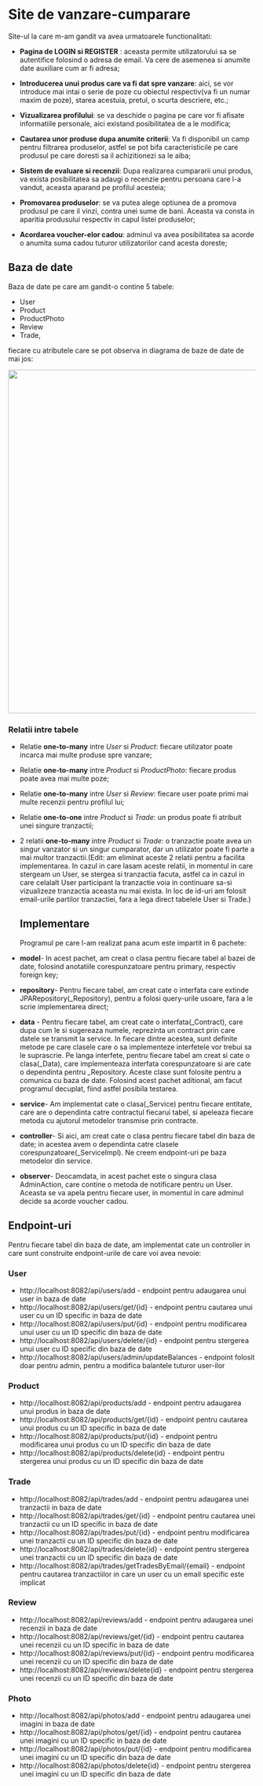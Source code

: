 # Site de vanzare-cumparare
Site-ul la care m-am gandit va avea urmatoarele functionalitati:

- **Pagina de LOGIN si REGISTER** : aceasta permite utilizatorului sa se autentifice folosind o adresa de email. Va cere de asemenea si anumite date auxiliare cum ar fi adresa;
    
- **Introducerea unui produs care va fi dat spre vanzare**: aici, se vor introduce mai intai o serie de poze cu obiectul respectiv(va fi un numar maxim de poze), starea acestuia, pretul, o scurta descriere, etc.;
    
- **Vizualizarea profilului**: se va deschide o pagina pe care vor fi afisate informatiile personale, aici existand posibilitatea de a le modifica;
    
- **Cautarea unor produse dupa anumite criterii**: Va fi disponibil un camp pentru filtrarea produselor, astfel se pot bifa caracteristicile pe care produsul pe care doresti sa il achizitionezi sa le aiba;
    
- **Sistem de evaluare si recenzii**: Dupa realizarea cumpararii unui produs, va exista posibilitatea sa adaugi o recenzie pentru persoana care l-a vandut, aceasta aparand pe profilul acesteia;
    
- **Promovarea produselor**: se va putea alege optiunea de a promova produsul pe care il vinzi, contra unei sume de bani. Aceasta va consta in aparitia produsului respectiv in capul listei produselor;
  
- **Acordarea voucher-elor cadou**: adminul va avea posibilitatea sa acorde o anumita suma cadou tuturor utilizatorilor cand acesta doreste;
    
## Baza de date

Baza de date pe care am gandit-o contine 5 tabele:
- User
- Product
- ProductPhoto
- Review
- Trade,
  
fiecare cu atributele care se pot observa in diagrama de baze de date de mai jos:

<p align="center">
  <img src="https://github.com/CristianHoban/PS_Project/assets/126794626/54b9728a-7106-4b76-847f-d7f26d9bcbcc" width="700">
</p>


### Relatii intre tabele

- Relatie **one-to-many** intre *User* si *Product*: fiecare utilizator poate incarca mai multe produse spre vanzare;
- Relatie **one-to-many** intre *Product* si *ProductPhoto*: fiecare produs poate avea mai multe poze;
- Relatie **one-to-many** intre *User* si *Review*: fiecare user poate primi mai multe recenzii pentru profilul lui;
- Relatie **one-to-one** intre *Product* si *Trade*: un produs poate fi atribuit unei singure tranzactii;
- 2 relatii **one-to-many** intre *Product* si *Trade*: o tranzactie poate avea un singur vanzator si un singur cumparator, dar un utilizator poate fi parte a mai multor tranzactii.(Edit: am eliminat aceste 2 relatii pentru a facilita implementarea. In cazul in care lasam aceste relatii, in momentul in care stergeam un User, se stergea si tranzactia facuta, astfel ca in cazul in care celalalt User participant la tranzactie voia in continuare sa-si vizualizeze tranzactia aceasta nu mai exista. In loc de id-uri am folosit email-urile partilor tranzactiei, fara a lega direct tabelele User si Trade.)

  ## Implementare

  Programul pe care l-am realizat pana acum este impartit in 6 pachete:
- **model**-
  In acest pachet, am creat o clasa pentru fiecare tabel al bazei de date, folosind anotatiile corespunzatoare pentru primary, respectiv foreign key;
- **repository**-
  Pentru fiecare tabel, am creat cate o interfata care extinde JPARepository(_Repository), pentru a folosi query-urile usoare, fara a le scrie implementarea direct;
- **data** -
    Pentru fiecare tabel, am creat cate o interfata(_Contract), care dupa cum le si sugereaza numele, reprezinta un contract prin care datele se transmit la service. In fiecare dintre acestea, sunt definite metode pe care clasele care o sa implementeze interfetele vor trebui sa le suprascrie. Pe langa interfete, pentru fiecare tabel am creat si cate o clasa(_Data), care implementeaza interfata corespunzatoare si are cate o dependinta pentru _Repository. Aceste clase sunt folosite pentru a comunica cu baza de date. Folosind acest pachet aditional, am facut programul decuplat, fiind astfel posibila testarea.
- **service**-
  Am implementat cate o clasa(_Service) pentru fiecare entitate, care are o dependinta catre contractul fiecarui tabel, si apeleaza fiecare metoda cu ajutorul metodelor transmise prin contracte.
- **controller**-
  Si aici, am creat cate o clasa pentru fiecare tabel din baza de date; in acestea avem o dependinta catre clasele corespunzatoare(_ServiceImpl). Ne creem endpoint-uri pe baza metodelor din service.
- **observer**-
  Deocamdata, in acest pachet este o singura clasa AdminAction, care contine o metoda de notificare pentru un User. Aceasta se va apela pentru fiecare user, in momentul in care adminul decide sa acorde voucher cadou.

## Endpoint-uri
Pentru fiecare tabel din baza de date, am implementat cate un controller in care sunt construite endpoint-urile de care voi avea nevoie:
### User
- http://localhost:8082/api/users/add - endpoint pentru adaugarea unui user in baza de date
- http://localhost:8082/api/users/get/{id} - endpoint pentru cautarea unui user cu un ID specific in baza de date
- http://localhost:8082/api/users/put/{id} - endpoint pentru modificarea unui user cu un ID specific din baza de date
- http://localhost:8082/api/users/delete/{id} - endpoint pentru stergerea unui user cu ID specific din baza de date
- http://localhost:8082/api/users/admin/updateBalances - endpoint folosit doar pentru admin, pentru a modifica balantele tuturor user-ilor

### Product
- http://localhost:8082/api/products/add - endpoint pentru adaugarea unui produs in baza de date
- http://localhost:8082/api/products/get/{id} - endpoint pentru cautarea unui produs cu un ID specific in baza de date
- http://localhost:8082/api/products/put/{id} - endpoint pentru modificarea unui produs cu un ID specific din baza de date
- http://localhost:8082/api/products/delete{id} - endpoint pentru stergerea unui produs cu un ID specific din baza de date

### Trade
- http://localhost:8082/api/trades/add - endpoint pentru adaugarea unei tranzactii in baza de date
- http://localhost:8082/api/trades/get/{id} - endpoint pentru cautarea unei tranzactii cu un ID specific in baza de date
- http://localhost:8082/api/trades/put/{id} - endpoint pentru modificarea unei tranzactii cu un ID specific din baza de date
- http://localhost:8082/api/trades/delete{id} - endpoint pentru stergerea unei tranzactii cu un ID specific din baza de date
- http://localhost:8082/api/trades/getTradesByEmail/{email} - endpoint pentru cautarea tranzactiilor in care un user cu un email specific este implicat

### Review
- http://localhost:8082/api/reviews/add - endpoint pentru adaugarea unei recenzii in baza de date
- http://localhost:8082/api/reviews/get/{id} - endpoint pentru cautarea unei recenzii cu un ID specific in baza de date
- http://localhost:8082/api/reviews/put/{id} - endpoint pentru modificarea unei recenzii cu un ID specific din baza de date
- http://localhost:8082/api/reviews/delete{id} - endpoint pentru stergerea unei recenzii cu un ID specific din baza de date

### Photo
- http://localhost:8082/api/photos/add - endpoint pentru adaugarea unei imagini in baza de date
- http://localhost:8082/api/photos/get/{id} - endpoint pentru cautarea unei imagini cu un ID specific in baza de date
- http://localhost:8082/api/photos/put/{id} - endpoint pentru modificarea unei imagini cu un ID specific din baza de date
- http://localhost:8082/api/photos/delete{id} - endpoint pentru stergerea unei imagini cu un ID specific din baza de date
